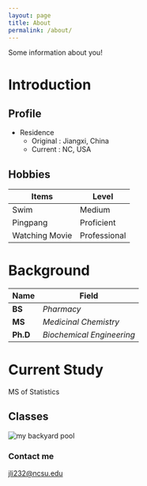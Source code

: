 ```yaml
---
layout: page
title: About
permalink: /about/
---
```


Some information about you!
# Introduction
## Profile
* Residence  
  + Original : Jiangxi, China
  + Current  : NC, USA  
 
## Hobbies
Items             | Level
----------------- | -----------------
Swim              | Medium
Pingpang          | Proficient
Watching Movie    | Professional

# Background

Name              | Field
----------------- | -----------------
**BS**            | *Pharmacy*
**MS**            | *Medicinal Chemistry*
**Ph.D**            | *Biochemical Engineering*

# Current Study
  MS of Statistics
## Classes

![my backyard pool](/Users/li_ji/OneDrive/Pictures/20200319_192806.jpg)

### Contact me

[jli232@ncsu.edu](mailto:jli232@ncsu.edu)
